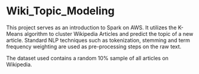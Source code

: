 # Wiki_Topic_Modeling
This project serves as an introduction to Spark on AWS. It utilizes the K-Means algorithm to cluster Wikipedia Articles and predict the topic of a new article. Standard NLP techniques such as tokenization, stemming and term frequency weighting are used as pre-processing steps on the raw text.

The dataset used contains a random 10% sample of all articles on Wikipedia.
